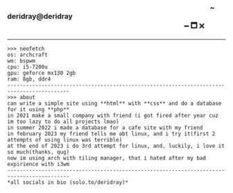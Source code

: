 ### ⠀⠀⠀⠀⠀⠀⠀⠀⠀⠀⠀⠀⠀⠀⠀⠀⠀⠀⠀⠀⠀⠀⠀⠀⠀⠀⠀⠀⠀⠀⠀⠀⠀⠀⠀⠀⠀⠀⠀~ deridray@deridray ⠀⠀⠀⠀⠀⠀⠀⠀⠀⠀⠀⠀⠀⠀⠀⠀⠀⠀⠀⠀⠀⠀⠀⠀⠀⠀⠀⠀⠀⠀⠀⠀⠀⠀🗕 🗖 🗙
------------------------------------------------------------------------------------------
```
>>> neofetch
os: archcraft
wm: bspwm
cpu: i5-7200u
gpu: geforce mx130 2gb
ram: 8gb, ddr4
------------------------------------------------------------------------------------------
>>> about
can write a simple site using **html** with **css** and do a database for it using **php**
in 2021 make a small company with friend (i got fired after year cuz im too lazy to do all projects lmao)
in summer 2022 i made a database for a cafe site with my friend
in february 2023 my friend tells me abt linux, and i try it(first 2 attempts of using linux was terrible)
at the end of 2023 i do 3rd attempt for linux, and, luckily, i love it so much(thanks, qug)
now im using arch with tiling manager, that i hated after my bad expirience with i3wm
------------------------------------------------------------------------------------------
*all socials in bio (solo.to/deridray)*
```
